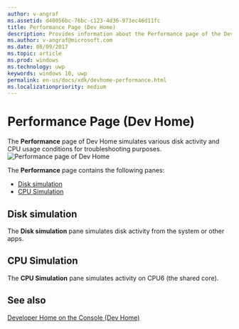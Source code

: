 ```yaml
---
author: v-angraf
ms.assetid: d40056bc-76bc-c123-4d36-973ec46d11fc
title: Performance Page (Dev Home)
description: Provides information about the Performance page of the Dev Home app for Xbox One.
ms.author: v-angraf@microsoft.com
ms.date: 08/09/2017
ms.topic: article
ms.prod: windows
ms.technology: uwp
keywords: windows 10, uwp
permalink: en-us/docs/xdk/devhome-performance.html
ms.localizationpriority: medium
---
```



# Performance Page (Dev Home)
   
  
The **Performance** page of Dev Home simulates various disk activity and CPU usage conditions for troubleshooting purposes.   
 ![Performance page of Dev Home](images/devhome_performance.png)   
  
The **Performance** page contains the following panes:   
 
   *  [Disk simulation](#ID4EEB)  
   *  [CPU Simulation](#ID4EOB)  

 
<a id="ID4EEB"></a>

   

## Disk simulation  
   
  
The **Disk simulation** pane simulates disk activity from the system or other apps.   
  
<a id="ID4EOB"></a>

   

## CPU Simulation  
   
  
The **CPU Simulation** pane simulates activity on CPU6 (the shared core).   
  
<a id="ID4EYB"></a>

   

## See also  
 [Developer Home on the Console (Dev Home)](dev-home.md)

  